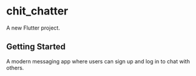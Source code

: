 # chit_chatter

A new Flutter project.

## Getting Started

A modern messaging app where users can sign up and log in to chat with others.

